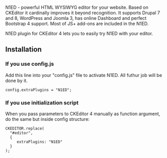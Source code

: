 N1ED - powerful HTML WYSIWYG editor for your website. Based on CKEditor it cardinally improves it beyond recognition.
It supports Drupal 7 and 8, WordPress and Joomla 3, has online Dashboard and perfect Bootstrap 4 support.
Most of JS+ add-ons are included in the N1ED.

N1ED plugin for CKEditor 4 lets you to easily try N1ED with your editor.

## Installation
### If you use config.js
Add this line into your "config.js" file to activate N1ED. All futhur job will be done by it.
```
config.extraPlugins = "N1ED";
```

### If you use initialization script
When you pass parameters to CKEditor 4 manually as function argument, do the same but inside config structure:
```
CKEDITOR.replace(
  "#editor",
  {
     extraPlugins: "N1ED"
  }
);
```
